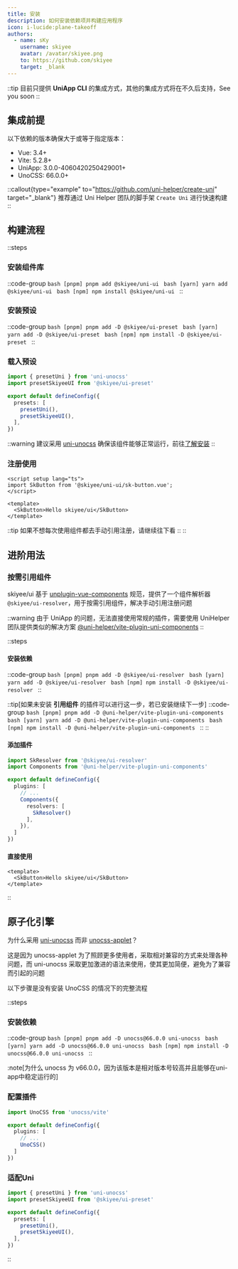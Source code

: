```yaml
---
title: 安装
description: 如何安装依赖项并构建应用程序
icon: i-lucide:plane-takeoff
authors:
  - name: sKy
    username: skiyee
    avatar: /avatar/skiyee.png
    to: https://github.com/skiyee
    target: _blank
---
```


::tip
目前只提供 **UniApp CLI** 的集成方式，其他的集成方式将在不久后支持，See you soon
::

## 集成前提

以下依赖的版本确保大于或等于指定版本：

- Vue: 3.4+
- Vite: 5.2.8+
- UniApp: 3.0.0-4060420250429001+
- UnoCSS: 66.0.0+

::callout{type="example" to="https://github.com/uni-helper/create-uni" target="_blank"}
推荐通过 Uni Helper 团队的脚手架 `Create Uni` 进行快速构建
::

## 构建流程

::steps

  ### 安装组件库
  
  ::code-group
    ```bash [pnpm]
    pnpm add @skiyee/uni-ui
    ```
    ```bash [yarn]
    yarn add @skiyee/uni-ui
    ```
    ```bash [npm]
    npm install @skiyee/uni-ui
    ```
  ::

  ### 安装预设

  ::code-group
    ```bash [pnpm]
    pnpm add -D @skiyee/ui-preset
    ```
    ```bash [yarn]
    yarn add -D @skiyee/ui-preset
    ```
    ```bash [npm]
    npm install -D @skiyee/ui-preset
    ```
  ::

  ### 载入预设

  ```ts [unocss.config.ts]
  import { presetUni } from 'uni-unocss' 
  import presetSkiyeeUI from '@skiyee/ui-preset'

  export default defineConfig({
    presets: [
      presetUni(),
      presetSkiyeeUI(),
    ],
  })
  ```

  ::warning
    建议采用 [uni-unocss](https://github.com/skiyee/uni-unocss) 确保该组件能够正常运行，前往[了解安装](#原子化引擎)
  ::

  ### 注册使用

  ```vue [src/pages/index.vue]
  <script setup lang="ts">
  import SkButton from '@skiyee/uni-ui/sk-button.vue';
  </script>

  <template>
    <SkButton>Hello skiyee/ui</SkButton>
  </template>
  ```

  ::tip
    如果不想每次使用组件都去手动引用注册，请继续往下看
  ::
::

## 进阶用法

### 按需引用组件

skiyee/ui 基于 [unplugin-vue-components](https://github.com/unplugin/unplugin-vue-components) 规范，提供了一个组件解析器 `@skiyee/ui-resolver`，用于按需引用组件，解决手动引用注册问题

::warning
由于 UniApp 的问题，无法直接使用常规的插件，需要使用 UniHelper 团队提供类似的解决方案 [@uni-helper/vite-plugin-uni-components](https://github.com/uni-helper/vite-plugin-uni-components)
::

::steps

  #### 安装依赖

  ::code-group
    ```bash [pnpm]
    pnpm add -D @skiyee/ui-resolver
    ```
    ```bash [yarn]
    yarn add -D @skiyee/ui-resolver
    ```
    ```bash [npm]
    npm install -D @skiyee/ui-resolver
    ```
  ::

  ::tip[如果未安装 **引用组件** 的插件可以进行这一步，若已安装继续下一步]
    ::code-group
      ```bash [pnpm]
      pnpm add -D @uni-helper/vite-plugin-uni-components
      ```
      ```bash [yarn]
      yarn add -D @uni-helper/vite-plugin-uni-components
      ```
      ```bash [npm]
      npm install -D @uni-helper/vite-plugin-uni-components
      ```
    ::
  ::

  #### 添加插件

  ```ts [vite.config.ts]
  import SkResolver from '@skiyee/ui-resolver'
  import Components from '@uni-helper/vite-plugin-uni-components'

  export default defineConfig({
    plugins: [
      // ...
      Components({
        resolvers: [
          SkResolver()
        ],
      }),
    ]
  })
  ```

  #### 直接使用

  ```vue [src/pages/index.vue]
  <template>
    <SkButton>Hello skiyee/ui</SkButton>
  </template>
  ```
::

## 原子化引擎

为什么采用 [uni-unocss](https://github.com/skiyee/uni-unocss) 而非 [unocss-applet](https://github.com/unocss-applet/unocss-applet)？

这是因为 unocss-applet 为了照顾更多使用者，采取相对兼容的方式来处理各种问题，而 uni-unocss 采取更加激进的语法来使用，使其更加简便，避免为了兼容而引起的问题

以下步骤是没有安装 UnoCSS 的情况下的完整流程

::steps

  ### 安装依赖
  
  ::code-group
    ```bash [pnpm]
    pnpm add -D unocss@66.0.0 uni-unocss
    ```
    ```bash [yarn]
    yarn add -D unocss@66.0.0 uni-unocss
    ```
    ```bash [npm]
    npm install -D unocss@66.0.0 uni-unocss
    ```
  ::

  :note[为什么 unocss 为 v66.0.0，因为该版本是相对版本号较高并且能够在uni-app中稳定运行的]

  ### 配置插件

  ```ts [vite.config.ts]
  import UnoCSS from 'unocss/vite'

  export default defineConfig({
    plugins: [
      // ...
      UnoCSS()
    ]
  })
  ```

  ### 适配Uni

  ```ts [unocss.config.ts]
  import { presetUni } from 'uni-unocss' 
  import presetSkiyeeUI from '@skiyee/ui-preset'

  export default defineConfig({
    presets: [
      presetUni(),
      presetSkiyeeUI(),
    ],
  })
  ```
::